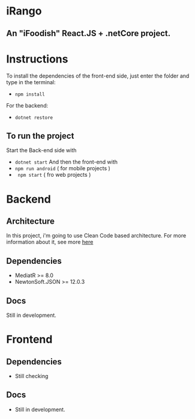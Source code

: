 # iRango

## An "iFoodish" React.JS + .netCore project.


# Instructions
To install the dependencies of the front-end side, just enter the folder and type in the terminal:
- ```npm install```

For the backend:
- ```dotnet restore```


## To run the project
Start the Back-end side with
- ``` dotnet start ```
And then the front-end with 
- ``` npm run android ``` ( for mobile projects )
- ``` npm start``` ( fro web projects )


# Backend
## Architecture
In this project, i'm going to use Clean Code based architecture.
For more information about it, see more 
[here](https://blog.cleancoder.com/uncle-bob/2012/08/13/the-clean-architecture.html)

## Dependencies
 - MediatR >= 8.0
 - NewtonSoft.JSON >= 12.0.3

## Docs
Still in development.

# Frontend
## Dependencies
- Still checking
## Docs
- Still in development.